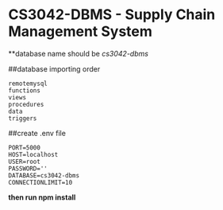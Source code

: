 # CS3042-DBMS - Supply Chain Management System

**database name should be *cs3042-dbms* 

##database importing order
```
remotemysql
functions
views
procedures
data
triggers
```
##create .env file
```
PORT=5000
HOST=localhost
USER=root
PASSWORD=''
DATABASE=cs3042-dbms
CONNECTIONLIMIT=10
```
**then run npm install**


